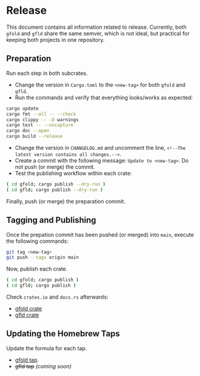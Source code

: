 # Release

This document contains all information related to release.
Currently, both `gfold` and `gfld` share the same semver, which is not ideal, but practical for keeping both projects in one repository.

## Preparation

Run each step in both subcrates.

- Change the version in `Cargo.toml` to the `<new-tag>` for both `gfold` and `gfld`.
- Run the commands and verify that everything looks/works as expected:

```sh
cargo update
cargo fmt --all -- --check
cargo clippy -- -D warnings
cargo test -- --nocapture
cargo doc --open
cargo build --release
```

- Change the version in `CHANGELOG.md` and uncomment the line, `<!--The latest version contains all changes.-->`.
- Create a commit with the following message: `Update to <new-tag>`. Do not push (or merge) the commit.
- Test the publishing workflow within each crate:

```sh
( cd gfold; cargo publish --dry-run )
( cd gfld; cargo publish --dry-run )
```

Finally, push (or merge) the preparation commit.

## Tagging and Publishing

Once the prepation commit has been pushed (or merged) into `main`, execute the following commands:

```sh
git tag <new-tag>
git push --tags origin main
```

Now, publish each crate.

```sh
( cd gfold; cargo publish )
( cd gfld; cargo publish )
```

Check `crates.io` and `docs.rs` afterwards:

- [gfold crate](https://crates.io/crates/gfold)
- [gfld crate](https://crates.io/crates/gfld) 

## Updating the Homebrew Taps

Update the formula for each tap.

- [gfold tap](https://github.com/nickgerace/homebrew-gfold).
- ~~gfld tap~~ *(coming soon)*
